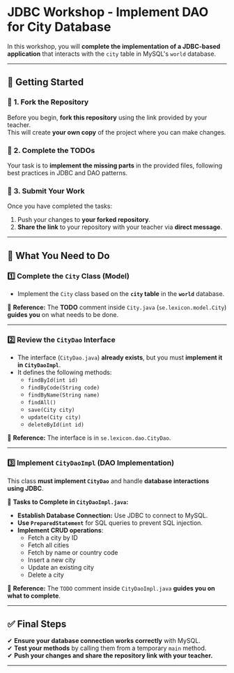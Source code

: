 # JDBC Workshop - Implement DAO for City Database

In this workshop, you will **complete the implementation of a JDBC-based application** that interacts with the `city` table in MySQL's `world` database.

---

## 🚀 Getting Started

### 🔹 **1. Fork the Repository**
Before you begin, **fork this repository** using the link provided by your teacher.  
This will create **your own copy** of the project where you can make changes.

### 🔹 **2. Complete the TODOs**
Your task is to **implement the missing parts** in the provided files, following best practices in JDBC and DAO patterns.

### 🔹 **3. Submit Your Work**
Once you have completed the tasks:
1. Push your changes to **your forked repository**.
2. **Share the link** to your repository with your teacher via **direct message**.

---

## 📌 What You Need to Do

### 1️⃣ Complete the `City` Class (Model)
- Implement the `City` class based on the **`city` table** in the **`world`** database.

📌 **Reference:** The **TODO** comment inside `City.java` (`se.lexicon.model.City`) **guides you** on what needs to be done.

---

### 2️⃣ Review the `CityDao` Interface
- The interface (`CityDao.java`) **already exists**, but you must **implement it in `CityDaoImpl`**.
- It defines the following methods:
  - `findById(int id)`
  - `findByCode(String code)`
  - `findByName(String name)`
  - `findAll()`
  - `save(City city)`
  - `update(City city)`
  - `deleteById(int id)`

📌 **Reference:** The interface is in `se.lexicon.dao.CityDao`.

---

### 3️⃣ Implement `CityDaoImpl` (DAO Implementation)
This class **must implement `CityDao`** and handle **database interactions using JDBC**.

📌 **Tasks to Complete in `CityDaoImpl.java`:**
- **Establish Database Connection:** Use JDBC to connect to MySQL.
- **Use `PreparedStatement`** for SQL queries to prevent SQL injection.
- **Implement CRUD operations**:
  - Fetch a city by ID
  - Fetch all cities
  - Fetch by name or country code
  - Insert a new city
  - Update an existing city
  - Delete a city

📌 **Reference:** The `TODO` comment inside `CityDaoImpl.java` **guides you on what to complete**.

---

## ✅ Final Steps
✔ **Ensure your database connection works correctly** with MySQL.  
✔ **Test your methods** by calling them from a temporary `main` method.  
✔ **Push your changes and share the repository link with your teacher.**

---
